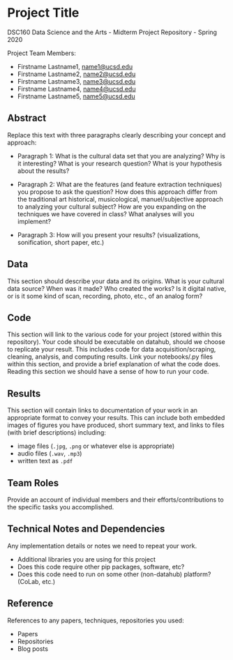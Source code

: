 # Project Title

DSC160 Data Science and the Arts - Midterm Project Repository - Spring 2020

Project Team Members: 
- Firstname Lastname1, name1@ucsd.edu
- Firstname Lastname2, name2@ucsd.edu
- Firstname Lastname3, name3@ucsd.edu
- Firstname Lastname4, name4@ucsd.edu
- Firstname Lastname5, name5@ucsd.edu

## Abstract

Replace this text with three paragraphs clearly describing your concept and approach:

- Paragraph 1: What is the cultural data set that you are analyzing? Why is it interesting? What is your research question? What is your hypothesis about the results?

- Paragraph 2: What are the features (and feature extraction techniques) you propose to ask the question? How does this approach differ from the traditional art historical, musicological, manuel/subjective approach to analyzing your cultural subject? How are you expanding on the techniques we have covered in class? What analyses will you implement?

- Paragraph 3: How will you present your results? (visualizations, sonification, short paper, etc.)

## Data

This section should describe your data and its origins. What is your cultural data source? When was it made? Who created the works? Is it digital native, or is it some kind of scan, recording, photo, etc., of an analog form? 

## Code

This section will link to the various code for your project (stored within this repository). Your code should be executable on datahub, should we choose to replicate your result. This includes code for data acquisition/scraping, cleaning, analysis, and computing results. Link your notebooks/.py files within this section, and provide a brief explanation of what the code does. Reading this section we should have a sense of how to run your code.

## Results

This section will contain links to documentation of your work in an appropriate format to convey your results. This can include both embedded images of figures you have produced, short summary text, and links to files (with brief descriptions) including:
- image files (`.jpg`, `.png` or whatever else is appropriate)
- audio files (`.wav`, `.mp3`)
- written text as `.pdf`

## Team Roles

Provide an account of individual members and their efforts/contributions to the specific tasks you accomplished.

## Technical Notes and Dependencies

Any implementation details or notes we need to repeat your work. 
- Additional libraries you are using for this project
- Does this code require other pip packages, software, etc?
- Does this code need to run on some other (non-datahub) platform? (CoLab, etc.)

## Reference

References to any papers, techniques, repositories you used:
- Papers
- Repositories
- Blog posts
